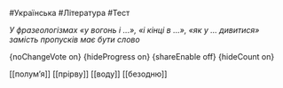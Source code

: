 #Українська #Література #Тест

*У фразеологізмах «у вогонь і …», «і кінці в …», «як у … дивитися» замість пропусків має бути слово*

{noChangeVote on}
{hideProgress on}
{shareEnable off}
{hideCount on}

[[полум’я]]
[[прірву]]
[[воду]]
[[безодню]]
